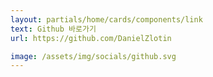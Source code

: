 ```yaml
---
layout: partials/home/cards/components/link
text: Github 바로가기
url: https://github.com/DanielZlotin

image: /assets/img/socials/github.svg
---
```

